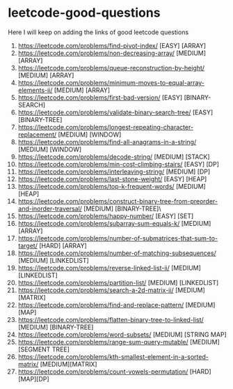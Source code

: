 # leetcode-good-questions
Here I will keep on adding the links of good leetcode questions

1. https://leetcode.com/problems/find-pivot-index/ [EASY] [ARRAY]
2. https://leetcode.com/problems/non-decreasing-array/ [MEDIUM] [ARRAY]
3. https://leetcode.com/problems/queue-reconstruction-by-height/ [MEDIUM] [ARRAY]
4. https://leetcode.com/problems/minimum-moves-to-equal-array-elements-ii/ [MEDIUM] [ARRAY]
5. https://leetcode.com/problems/first-bad-version/ [EASY] [BINARY-SEARCH]
6. https://leetcode.com/problems/validate-binary-search-tree/ [EASY] [BINARY-TREE]
7. https://leetcode.com/problems/longest-repeating-character-replacement/ [MEDIUM] [WINDOW]
8. https://leetcode.com/problems/find-all-anagrams-in-a-string/ [MEDIUM] [WINDOW]
9. https://leetcode.com/problems/decode-string/ [MEDIUM] [STACK]
10. https://leetcode.com/problems/min-cost-climbing-stairs/ [EASY] [DP]
11. https://leetcode.com/problems/interleaving-string/ [MEDIUM] [DP]
12. https://leetcode.com/problems/last-stone-weight/ [EASY] [HEAP]
13. https://leetcode.com/problems/top-k-frequent-words/ [MEDIUM] [HEAP]
14. https://leetcode.com/problems/construct-binary-tree-from-preorder-and-inorder-traversal/ [MEDIUM] [BINARY-TREE]\
15. https://leetcode.com/problems/happy-number/ [EASY] [SET]
16. https://leetcode.com/problems/subarray-sum-equals-k/ [MEDIUM] [ARRAY]
17. https://leetcode.com/problems/number-of-submatrices-that-sum-to-target/ [HARD] [ARRAY]
18. https://leetcode.com/problems/number-of-matching-subsequences/ [MEDIUM] [LINKEDLIST]
19. https://leetcode.com/problems/reverse-linked-list-ii/ [MEDIUM] [LINKEDLIST]
20. https://leetcode.com/problems/partition-list/ [MEDIUM] [LINKEDLIST]
21. https://leetcode.com/problems/search-a-2d-matrix-ii/ [MEDIUM] [MATRIX]
22. https://leetcode.com/problems/find-and-replace-pattern/ [MEDIUM] [MAP]
23. https://leetcode.com/problems/flatten-binary-tree-to-linked-list/ [MEDIUM] [BINARY-TREE]
24. https://leetcode.com/problems/word-subsets/ [MEDIUM] [STRING MAP]
25. https://leetcode.com/problems/range-sum-query-mutable/ [MEDIUM] [SEGMENT TREE]
26. https://leetcode.com/problems/kth-smallest-element-in-a-sorted-matrix/ [MEDIUM][MATRIX]
27. https://leetcode.com/problems/count-vowels-permutation/ [HARD][MAP][DP]
